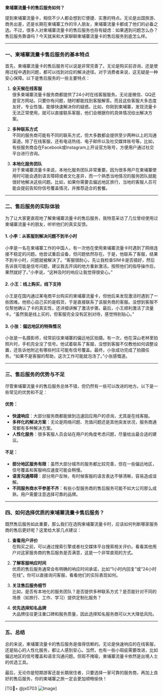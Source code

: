 **柬埔寨流量卡的售后服务如何？**

提到柬埔寨流量卡，相信不少人都会想到它便捷、实惠的特点。无论是出国旅游、商务出差，还是长期在柬埔寨工作的华人朋友，柬埔寨流量卡都成了他们的必备之选。不过，很多人对柬埔寨流量卡的售后服务也存有疑虑：如果遇到问题怎么办？售后服务靠谱吗？今天就来和大家聊聊柬埔寨流量卡的售后服务到底怎么样。

---

### **一、柬埔寨流量卡售后服务的基本特点**

首先，柬埔寨流量卡的售后服务可以说是非常完善了。无论是购买前咨询，还是使用过程中遇到问题，都可以找到对应的解决途径。对于消费者来说，这无疑是一种安心保障。以下是售后服务的一些主要特点：

1. **全天候在线客服**  
   很多柬埔寨流量卡服务商都提供了24小时在线客服服务。无论是微信、QQ还是官方网站，只要你有问题，随时都能找到客服解答。而且这些客服大多态度友好，专业性强，能够快速解决你的疑惑。比如，你刚到柬埔寨，发现流量卡无法正常使用，就可以直接联系客服，他们会根据你的具体情况给出解决方案。

2. **多种联系方式**  
   不同的服务商可能有不同的联系方式，但大多数都会提供至少两种以上的沟通渠道。除了在线客服，还有电话热线、电子邮件以及社交媒体账号等。比如，有些服务商会在Facebook或Instagram上开设官方账号，方便用户通过社交平台进行咨询。

3. **本地化服务团队**  
   对于柬埔寨流量卡来说，本地化服务团队非常重要。因为很多用户在柬埔寨使用时可能会遇到语言障碍或者文化差异，而一个熟悉当地情况的服务团队就能很好地解决这些问题。比如，如果你需要去偏远地区旅行，当地的客服人员可能会提前告知你信号覆盖情况，并推荐适合的套餐。

---

### **二、售后服务的实际体验**

为了让大家更直观地了解柬埔寨流量卡的售后服务，我特意采访了几位曾经使用过柬埔寨流量卡的朋友，听听他们的真实反馈。

#### **1. 小李：从客服到解决问题不到半小时**
小李是一名在柬埔寨工作的中国人，有一次他在使用柬埔寨流量卡时遇到了网络连接不稳定的问题。他尝试重启设备，但问题依然存在。于是，他联系了客服，结果不到半小时，问题就被解决了。“客服很耐心，先让我检查SIM卡是否插好，然后告诉我可能是信号问题，建议我去开阔的地方重新激活。按照他们的指导操作后，果然就好了。”小李说，“这种及时的响应让我觉得很安心。”

#### **2. 小王：线上购买，线下支持**
小王是在国内通过某电商平台购买的柬埔寨流量卡，但他后来发现激活时遇到了一些困难。他担心自己买的是假货，于是直接联系了该服务商的客服。没想到客服不仅帮他确认了卡的真实性，还详细讲解了激活步骤。最后，小王顺利激活了流量卡。“虽然我是线上买的，但客服完全没有区别对待，感觉特别贴心。”

#### **3. 小张：偏远地区的特殊情况**
小张是一名摄影师，经常前往柬埔寨的偏远地区拍摄。有一次，他在深山老林里拍照片时，手机完全没了信号。他试着联系了客服，没想到客服不仅教他如何调整设置，还告诉他附近有哪些村庄可能有信号覆盖。最终，小张成功完成了拍摄任务。“如果不是客服的帮助，这次工作可能就泡汤了。”小张感慨道。

---

### **三、售后服务的优势与不足**

尽管柬埔寨流量卡的售后服务总体不错，但仍然有一些可以改进的地方。以下是一些常见的优势和不足：

#### **优势：**
- **快速响应**：大部分服务商都能做到迅速回应用户的咨询，尤其是在线客服。
- **多样化的解决方案**：无论是网络问题、充值问题还是其他突发状况，服务商通常都有多种解决方案。
- **人性化服务**：很多客服人员会站在用户的角度考虑问题，尽量给出最合适的建议。

#### **不足：**
- **部分地区服务有限**：虽然大部分城市的服务都比较完善，但在一些偏远地区，信号覆盖和客服响应速度可能会稍慢。
- **语言沟通障碍**：部分用户反映，有时候客服的语言表达不够清晰，容易造成误解。
- **不同服务商水平参差不齐**：有些小型服务商的售后服务可能不如大公司那么成熟，用户需要注意选择可靠的品牌。

---

### **四、如何选择优质的柬埔寨流量卡售后服务？**

既然售后服务如此重要，那么我们在选购柬埔寨流量卡时，应该如何判断哪家服务商的售后更好呢？这里给大家几点建议：

1. **查看用户评价**  
   在购买之前，可以通过搜索引擎或者社交媒体平台搜索相关评价。看看其他用户对这家服务商的售后服务是否满意，这是一个非常直观的方式。

2. **了解客服响应时间**  
   优质的售后服务通常会有明确的响应时间承诺，比如“1小时内回复”或“24小时在线”。你可以直接询问客服，看看他们的实际表现如何。

3. **关注售后服务细节**  
   比如，是否有本地化的服务团队？是否提供多种联系方式？是否能针对不同的场景（如旅行、工作、学习）提供定制化服务？

4. **优先选择知名品牌**  
   大品牌往往更注重口碑和服务质量，因此选择知名服务商可以大大降低风险。

---

### **五、总结**

总的来说，柬埔寨流量卡的售后服务是值得信赖的。无论是快速响应的在线客服，还是贴心的人性化服务，都让人感到安心。当然，也有一些小瑕疵需要改进，比如偏远地区的信号覆盖和语言沟通问题。但瑕不掩瑜，柬埔寨流量卡依然是出境人士的优选工具。

最后，无论你是短期游客还是长期居住者，只要选择一家可靠的服务商，再加上良好的售后服务，你的柬埔寨之旅一定会更加顺畅愉快！

[TG💪+ @jx0703 ![Image](https://github.com/user-attachments/assets/dbca1d08-cadb-493c-b0ec-ad6f7a83f270)]